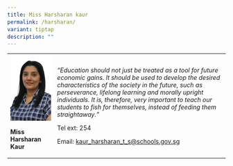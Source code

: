 ```yaml
---
title: Miss Harsharan kaur
permalink: /harsharan/
variant: tiptap
description: ""
---
```

<p></p>
<table>
<tbody>
<tr>
<td rowspan="1" colspan="1">
<div class="isomer-image-wrapper">
<img style="width: 100%" height="auto" width="100%" alt="" src="/images/Org Chart Photos/harsharan.jpg">
</div>
<p><strong>Miss Harsharan Kaur</strong>
</p>
</td>
<td rowspan="1" colspan="1">
<p><em>“Education should not just be treated as a tool for future economic gains. It should be used to develop the desired characteristics of the society in the future, such as perseverance, lifelong learning and morally upright individuals. It is, therefore, very important to teach our students to fish for themselves, instead of feeding them straightaway.”</em>
</p>
<p>Tel ext: 254</p>
<p>Email:&nbsp;<a href="mailto:kaur_harsharan_t_s@schools.gov.sg" rel="noopener noreferrer nofollow" target="_blank">kaur_harsharan_t_s@schools.gov.sg</a>
</p>
</td>
</tr>
</tbody>
</table>
<p></p>